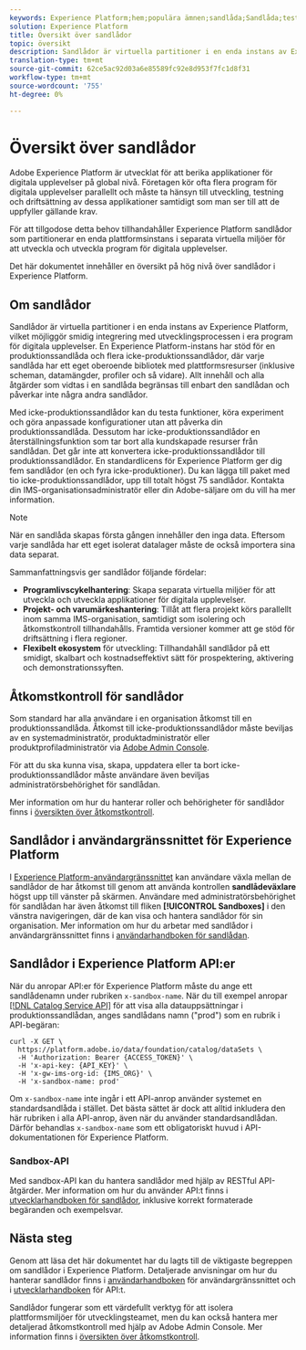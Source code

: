 ```yaml
---
keywords: Experience Platform;hem;populära ämnen;sandlåda;Sandlåda;testning;Testa
solution: Experience Platform
title: Översikt över sandlådor
topic: översikt
description: Sandlådor är virtuella partitioner i en enda instans av Experience Platform, vilket möjliggör smidig integrering med utvecklingsprocessen i era program för digitala upplevelser.
translation-type: tm+mt
source-git-commit: 62ce5ac92d03a6e85589fc92e8d953f7fc1d8f31
workflow-type: tm+mt
source-wordcount: '755'
ht-degree: 0%

---
```



# Översikt över sandlådor

Adobe Experience Platform är utvecklat för att berika applikationer för digitala upplevelser på global nivå. Företagen kör ofta flera program för digitala upplevelser parallellt och måste ta hänsyn till utveckling, testning och driftsättning av dessa applikationer samtidigt som man ser till att de uppfyller gällande krav.

För att tillgodose detta behov tillhandahåller Experience Platform sandlådor som partitionerar en enda plattformsinstans i separata virtuella miljöer för att utveckla och utveckla program för digitala upplevelser.

Det här dokumentet innehåller en översikt på hög nivå över sandlådor i Experience Platform.

## Om sandlådor

Sandlådor är virtuella partitioner i en enda instans av Experience Platform, vilket möjliggör smidig integrering med utvecklingsprocessen i era program för digitala upplevelser. En Experience Platform-instans har stöd för en produktionssandlåda och flera icke-produktionssandlådor, där varje sandlåda har ett eget oberoende bibliotek med plattformsresurser (inklusive scheman, datamängder, profiler och så vidare).  Allt innehåll och alla åtgärder som vidtas i en sandlåda begränsas till enbart den sandlådan och påverkar inte några andra sandlådor.

Med icke-produktionssandlådor kan du testa funktioner, köra experiment och göra anpassade konfigurationer utan att påverka din produktionssandlåda. Dessutom har icke-produktionssandlådor en återställningsfunktion som tar bort alla kundskapade resurser från sandlådan. Det går inte att konvertera icke-produktionssandlådor till produktionssandlådor. En standardlicens för Experience Platform ger dig fem sandlådor (en och fyra icke-produktioner). Du kan lägga till paket med tio icke-produktionssandlådor, upp till totalt högst 75 sandlådor. Kontakta din IMS-organisationsadministratör eller din Adobe-säljare om du vill ha mer information.

>[!NOTE]
>
>När en sandlåda skapas första gången innehåller den inga data. Eftersom varje sandlåda har ett eget isolerat datalager måste de också importera sina data separat.

Sammanfattningsvis ger sandlådor följande fördelar:

* **Programlivscykelhantering**: Skapa separata virtuella miljöer för att utveckla och utveckla applikationer för digitala upplevelser.
* **Projekt- och varumärkeshantering**: Tillåt att flera projekt körs parallellt inom samma IMS-organisation, samtidigt som isolering och åtkomstkontroll tillhandahålls. Framtida versioner kommer att ge stöd för driftsättning i flera regioner.
* **Flexibelt ekosystem** för utveckling: Tillhandahåll sandlådor på ett smidigt, skalbart och kostnadseffektivt sätt för prospektering, aktivering och demonstrationssyften.

## Åtkomstkontroll för sandlådor

Som standard har alla användare i en organisation åtkomst till en produktionssandlåda. Åtkomst till icke-produktionssandlådor måste beviljas av en systemadministratör, produktadministratör eller produktprofiladministratör via [Adobe Admin Console](https://adminconsole.adobe.com).

För att du ska kunna visa, skapa, uppdatera eller ta bort icke-produktionssandlådor måste användare även beviljas administratörsbehörighet för sandlådan.

Mer information om hur du hanterar roller och behörigheter för sandlådor finns i [översikten över åtkomstkontroll](../access-control/home.md).

## Sandlådor i användargränssnittet för Experience Platform

I [Experience Platform-användargränssnittet](https://platform.adobe.com) kan användare växla mellan de sandlådor de har åtkomst till genom att använda kontrollen **sandlådeväxlare** högst upp till vänster på skärmen.  Användare med administratörsbehörighet för sandlådan har även åtkomst till fliken **[!UICONTROL Sandboxes]** i den vänstra navigeringen, där de kan visa och hantera sandlådor för sin organisation. Mer information om hur du arbetar med sandlådor i användargränssnittet finns i [användarhandboken för sandlådan](ui/overview.md).

## Sandlådor i Experience Platform API:er

När du anropar API:er för Experience Platform måste du ange ett sandlådenamn under rubriken `x-sandbox-name`. När du till exempel anropar [[!DNL Catalog Service API]](https://www.adobe.io/apis/experienceplatform/home/api-reference.html#!acpdr/swagger-specs/catalog.yaml) för att visa alla datauppsättningar i produktionssandlådan, anges sandlådans namn (&quot;prod&quot;) som en rubrik i API-begäran:

```shell
curl -X GET \
  https://platform.adobe.io/data/foundation/catalog/dataSets \
  -H 'Authorization: Bearer {ACCESS_TOKEN}' \
  -H 'x-api-key: {API_KEY}' \
  -H 'x-gw-ims-org-id: {IMS_ORG}' \
  -H 'x-sandbox-name: prod'
```

Om `x-sandbox-name` inte ingår i ett API-anrop använder systemet en standardsandlåda i stället. Det bästa sättet är dock att alltid inkludera den här rubriken i alla API-anrop, även när du använder standardsandlådan. Därför behandlas `x-sandbox-name` som ett obligatoriskt huvud i API-dokumentationen för Experience Platform.

### Sandbox-API

Med sandbox-API kan du hantera sandlådor med hjälp av RESTful API-åtgärder. Mer information om hur du använder API:t finns i [utvecklarhandboken för sandlådor](api/getting-started.md), inklusive korrekt formaterade begäranden och exempelsvar.

## Nästa steg

Genom att läsa det här dokumentet har du lagts till de viktigaste begreppen om sandlådor i Experience Platform. Detaljerade anvisningar om hur du hanterar sandlådor finns i [användarhandboken](ui/overview.md) för användargränssnittet och i [utvecklarhandboken](./api/getting-started.md) för API:t.

Sandlådor fungerar som ett värdefullt verktyg för att isolera plattformsmiljöer för utvecklingsteamet, men du kan också hantera mer detaljerad åtkomstkontroll med hjälp av Adobe Admin Console. Mer information finns i [översikten över åtkomstkontroll](../access-control/home.md).